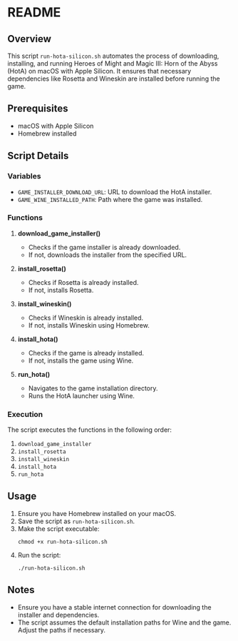 # README

## Overview

This script `run-hota-silicon.sh` automates the process of downloading, installing, and running Heroes of Might and Magic III: Horn of the Abyss (HotA) on macOS with Apple Silicon. 
    It ensures that necessary dependencies like Rosetta and Wineskin are installed before running the game.

## Prerequisites

- macOS with Apple Silicon
- Homebrew installed

## Script Details

### Variables

- `GAME_INSTALLER_DOWNLOAD_URL`: URL to download the HotA installer.
- `GAME_WINE_INSTALLED_PATH`: Path where the game was installed.

### Functions

1. **download_game_installer()**
    - Checks if the game installer is already downloaded.
    - If not, downloads the installer from the specified URL.

2. **install_rosetta()**
    - Checks if Rosetta is already installed.
    - If not, installs Rosetta.

3. **install_wineskin()**
    - Checks if Wineskin is already installed.
    - If not, installs Wineskin using Homebrew.

4. **install_hota()**
    - Checks if the game is already installed.
    - If not, installs the game using Wine.

5. **run_hota()**
    - Navigates to the game installation directory.
    - Runs the HotA launcher using Wine.

### Execution

The script executes the functions in the following order:

1. `download_game_installer`
2. `install_rosetta`
3. `install_wineskin`
4. `install_hota`
5. `run_hota`

## Usage

1. Ensure you have Homebrew installed on your macOS.
2. Save the script as `run-hota-silicon.sh`.
3. Make the script executable:
   ```shell
   chmod +x run-hota-silicon.sh
   ```
4. Run the script:
   ```shell
   ./run-hota-silicon.sh
   ```

## Notes

- Ensure you have a stable internet connection for downloading the installer and dependencies.
- The script assumes the default installation paths for Wine and the game. Adjust the paths if necessary.
